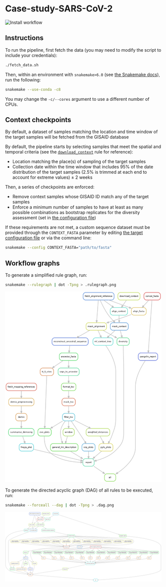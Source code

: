 # Case-study-SARS-CoV-2

![Install workflow](https://github.com/PathoGenOmics-Lab/Case-study-SARS-CoV-2/actions/workflows/install.yml/badge.svg)

## Instructions

To run the pipeline, first fetch the data (you may need to modify the script to include your credentials):

```bash
./fetch_data.sh
```

Then, within an environment with `snakemake>6.0`
(see [the Snakemake docs](https://snakemake.readthedocs.io/en/stable/getting_started/installation.html)),
run the following:

```bash
snakemake --use-conda -c8
```

You may change the `-c/--cores` argument to use a different number of CPUs.

## Context checkpoints

By default, a dataset of samples matching the location and time window
of the target samples will be fetched from the GISAID database

By default, the pipeline starts by selecting samples that meet the spatial
and temporal criteria (see the [`download_context`](workflow/rules/context.smk)
rule for reference):

- Location matching the place(s) of sampling of the target samples
- Collection date within the time window that includes 95% of the date distribution of the
target samples (2.5% is trimmed at each end to account for extreme values) ± 2 weeks

Then, a series of checkpoints are enforced:

- Remove context samples whose GISAID ID match any of the target samples
- Enforce a minimum number of samples to have at least as many possible combinations as bootstrap replicates for the diversity assessment (set in [the configuration file](config/config.yaml))

If these requirements are not met, a custom sequence dataset must be
provided through the `CONTEXT_FASTA` parameter by editing [the target configuration file](config/targets.yaml)
or via the command line:

```bash
snakemake --config CONTEXT_FASTA="path/to/fasta"
```

## Workflow graphs

To generate a simplified rule graph, run:

```bash
snakemake --rulegraph | dot -Tpng > .rulegraph.png
```

![Snakemake rule graph](.rulegraph.png)

To generate the directed acyclic graph (DAG) of all rules
to be executed, run:

```bash
snakemake --forceall --dag | dot -Tpng > .dag.png
```

![Snakemake rule graph](.dag.png)
